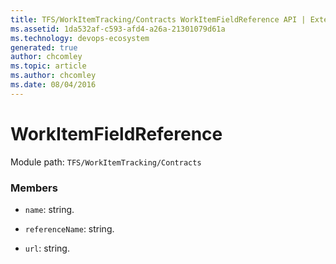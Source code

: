 ```yaml
---
title: TFS/WorkItemTracking/Contracts WorkItemFieldReference API | Extensions for Azure DevOps Services
ms.assetid: 1da532af-c593-afd4-a26a-21301079d61a
ms.technology: devops-ecosystem
generated: true
author: chcomley
ms.topic: article
ms.author: chcomley
ms.date: 08/04/2016
---
```


# WorkItemFieldReference

Module path: `TFS/WorkItemTracking/Contracts`

### Members

* `name`: string.

* `referenceName`: string.

* `url`: string.
